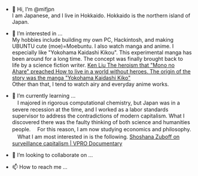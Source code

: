 - 👋 Hi, I’m @mifjpn  
I am Japanese, and I live in Hokkaido. Hokkaido is the northern island of Japan.
- 👀 I’m interested in ...  
My hobbies include building my own PC, Hackintosh, and making UBUNTU cute (moe)=Moebuntu.
I also watch manga and anime.
I especially like "Yokohama Kaidashi Kikou". This experimental manga has been around for a long time.
The concept was finally brought back to life by a science fiction writer.
[Ken Liu The heroism that "Mono no Ahare" preached How to live in a world without heroes. The origin of the story was the manga "Yokohama Kaidashi Kiko"](https://virtualgorillaplus-com.translate.goog/nobel/mono-no-aware-heroism/?_x_tr_sl=ja&_x_tr_tl=en&_x_tr_hl=en&_x_tr_pto=sc)  
Other than that, I tend to watch airy and everyday anime works.
- 🌱 I’m currently learning ...  
　I majored in rigorous computational chemistry, but Japan was in a severe recession at the time, and I worked as a labor standards supervisor to address the contradictions of modern capitalism. What I discovered there was the faulty thinking of both science and humanities people.
　For this reason, I am now studying economics and philosophy.
　What I am most interested in is the following.
[Shoshana Zuboff on surveillance capitalism | VPRO Documentary](https://www.youtube.com/watch?v=hIXhnWUmMvw)
- 💞️ I’m looking to collaborate on ...  

- 📫 How to reach me ...  

<!---
mifjpn/mifjpn is a ✨ special ✨ repository because its `README.md` (this file) appears on your GitHub profile.
You can click the Preview link to take a look at your changes.
--->
